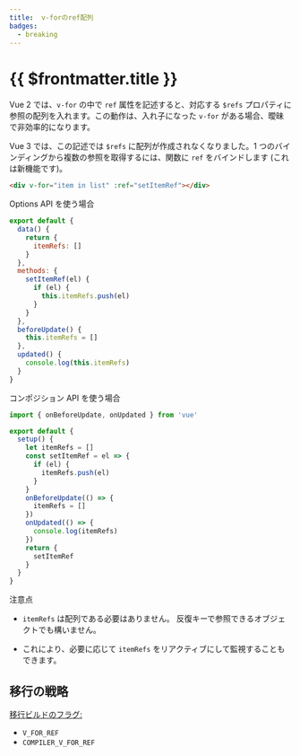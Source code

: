 ```yaml
---
title:  v-forのref配列
badges:
  - breaking
---
```


# {{ $frontmatter.title }} <MigrationBadges :badges="$frontmatter.badges" />

Vue 2 では、`v-for` の中で `ref` 属性を記述すると、対応する `$refs` プロパティに参照の配列を入れます。この動作は、入れ子になった `v-for` がある場合、曖昧で非効率的になります。

Vue 3 では、この記述では `$refs` に配列が作成されなくなりました。1 つのバインディングから複数の参照を取得するには、関数に `ref` をバインドします (これは新機能です)。

```html
<div v-for="item in list" :ref="setItemRef"></div>
```

Options API を使う場合

```js
export default {
  data() {
    return {
      itemRefs: []
    }
  },
  methods: {
    setItemRef(el) {
      if (el) {
        this.itemRefs.push(el)
      }
    }
  },
  beforeUpdate() {
    this.itemRefs = []
  },
  updated() {
    console.log(this.itemRefs)
  }
}
```

コンポジション API を使う場合

```js
import { onBeforeUpdate, onUpdated } from 'vue'

export default {
  setup() {
    let itemRefs = []
    const setItemRef = el => {
      if (el) {
        itemRefs.push(el)
      }
    }
    onBeforeUpdate(() => {
      itemRefs = []
    })
    onUpdated(() => {
      console.log(itemRefs)
    })
    return {
      setItemRef
    }
  }
}
```

注意点

- `itemRefs` は配列である必要はありません。 反復キーで参照できるオブジェクトでも構いません。

- これにより、必要に応じて `itemRefs` をリアクティブにして監視することもできます。

## 移行の戦略

[移行ビルドのフラグ:](migration-build.html#compat-の設定)

- `V_FOR_REF`
- `COMPILER_V_FOR_REF`
